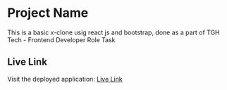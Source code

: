 # Project Name

This is a basic x-clone usig react js and bootstrap, done as a part of TGH Tech - Frontend Developer Role Task   

## Live Link

Visit the deployed application: [Live Link](https://tgh-x-clone.netlify.app/)
